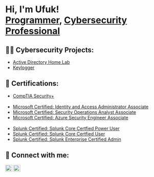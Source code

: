 # <h1>Hi, I'm Ufuk! <br/><a href="https://github.com/Ufuk-Ari">Programmer</a>, <a href="https://www.linkedin.com/in/ufuk-ari/">Cybersecurity Professional</a>

<h2>👨‍💻 Cybersecurity Projects:</h2>


  - [Active Directory Home Lab](https://github.com/joshmadakor1/Algorithms-Practice)
  - [Keylogger](https://github.com/UfukAri/Keylogger)

<h2>📜 Certifications:</h2>

- [CompTIA Security+](https://www.credly.com/badges/8380b350-dbfe-4f6e-b8f8-a05337ce424a/linked_in_profile)
<br> <br/>
- [Microsoft Certified: Identity and Access Administrator Associate](https://learn.microsoft.com/api/credentials/share/nb-no/44073711/F8C489A7F34704E0?sharingId=70DC372739FD69D)
- [Microsoft Certified: Security Operations Analyst Associate](https://learn.microsoft.com/api/credentials/share/nb-no/44073711/1187BEF574A87F2E?sharingId=70DC372739FD69D)
- [Microsoft Certified: Azure Security Engineer Associate](https://learn.microsoft.com/api/credentials/share/nb-no/44073711/6A1C7097B012F96A?sharingId=70DC372739FD69D)
<br><br/>
- [Splunk Certified: Splunk Core Certfied Power User](https://www.credly.com/badges/86be0eb8-a45a-47a9-ad1c-141de3180535/linked_in_profile)
- [Splunk Certified: Splunk Core Certfied User](https://www.credly.com/badges/452f3389-d96e-491a-ba8a-23f8e1188c39/linked_in_profile)
- [Splunk Certified: Splunk Enterprise Certified Admin](https://www.credly.com/badges/f11626f0-aeaa-4905-a18a-d491afbe4f61/linked_in_profile)

  
<h2> 🤳 Connect with me:</h2>

[<img align="left" alt="UfukAri | Facebook" width="22px" src="https://www.facebook.com/images/fb_icon_325x325.png"  />][facebook]
[<img align="left" alt="UfukAri | LinkedIn" width="22px" src="https://upload.wikimedia.org/wikipedia/commons/c/c9/Linkedin.svg" />][linkedin]

[Facebook]: https://www.facebook.com/ufuk.ari.10?locale=nb_NO
[linkedin]: https://www.linkedin.com/in/ufuk-ari/




